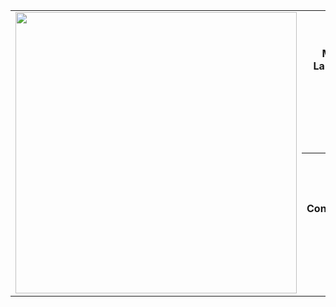<div id="header" align="left">
  <table>
    <tbody>
      <tr>
        <td rowspan="5">
          <img src="https://github.com/erinnmclaughlin/erinnmclaughlin/assets/22223146/4429e53e-8f00-4b2f-a9db-84a97e2d7469" height="450" />
        </td>
      </tr>
      <tr>
        <th>My Top Languages</th>
      </tr>
      <tr>
        <td align="center">
          <img src="https://github-readme-stats.vercel.app/api/top-langs/?username=erinnmclaughlin&hide_border=true&hide_title=true" />
        </td>
      </tr>
      <tr>
        <th>My Contributions</th>
      </tr>
      <tr>
        <td align="center">
          <img src="https://github-readme-stats.vercel.app/api?username=erinnmclaughlin&count_private=true&include_all_commits=true&show_icons=true&hide_border=true&hide_title=true" />
        </td>
      </tr>
    </tbody>
  </table>
</div>
